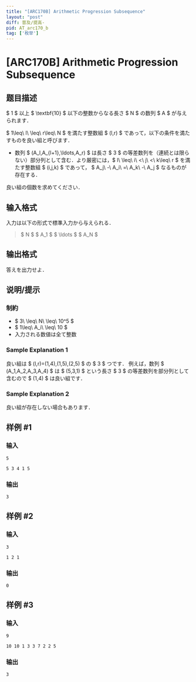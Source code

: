 ```yaml
---
title: "[ARC170B] Arithmetic Progression Subsequence"
layout: "post"
diff: 普及/提高-
pid: AT_arc170_b
tag: ['枚举']
---
```


# [ARC170B] Arithmetic Progression Subsequence

## 题目描述

[problemUrl]: https://atcoder.jp/contests/arc170/tasks/arc170_b

$ 1 $ 以上 $ \textbf{10} $ 以下の整数からなる長さ $ N $ の数列 $ A $ が与えられます．

$ 1\leq\ l\ \leq\ r\leq\ N $ を満たす整数組 $ (l,r) $ であって，以下の条件を満たすものを良い組と呼びます．

- 数列 $ (A_l,A_{l+1},\ldots,A_r) $ は長さ $ 3 $ の等差数列を（連続とは限らない）部分列として含む．より厳密には，$ l\ \leq\ i\ <\ j\ <\ k\leq\ r $ を満たす整数組 $ (i,j,k) $ であって， $ A_j\ -\ A_i\ =\ A_k\ -\ A_j $ なるものが存在する．
 
良い組の個数を求めてください．

## 输入格式

入力は以下の形式で標準入力から与えられる．

> $ N $ $ A_1 $ $ \ldots $ $ A_N $

## 输出格式

答えを出力せよ．

## 说明/提示

### 制約

- $ 3\ \leq\ N\ \leq\ 10^5 $
- $ 1\leq\ A_i\ \leq\ 10 $
- 入力される数値は全て整数
 
### Sample Explanation 1

良い組は $ (l,r)=(1,4),(1,5),(2,5) $ の $ 3 $ つです． 例えば，数列 $ (A_1,A_2,A_3,A_4) $ は $ (5,3,1) $ という長さ $ 3 $ の等差数列を部分列として含むので $ (1,4) $ は良い組です．

### Sample Explanation 2

良い組が存在しない場合もあります．

## 样例 #1

### 输入

```
5
5 3 4 1 5
```

### 输出

```
3
```

## 样例 #2

### 输入

```
3
1 2 1
```

### 输出

```
0
```

## 样例 #3

### 输入

```
9
10 10 1 3 3 7 2 2 5
```

### 输出

```
3
```


